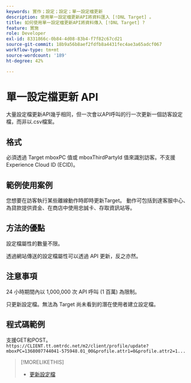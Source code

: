 ```yaml
---
keywords: 實作；設定；設定；單一設定檔更新
description: 使用單一設定檔更新API將資料匯入 [!DNL Target] 。
title: 如何使用單一設定檔更新API將資料傳入 [!DNL Target] ?
feature: 實施
role: Developer
exl-id: 8331866c-0b84-4d08-83b4-f7f82c67cd21
source-git-commit: 18b9a56b8aef2fdfb8a4431fec4ae3a65adcf067
workflow-type: tm+mt
source-wordcount: '189'
ht-degree: 42%

---
```


# 單一設定檔更新 API

大量設定檔更新API幾乎相同，但一次會以API呼叫的行一次更新一個訪客設定檔，而非以.csv檔案。

## 格式

必須透過 Target mboxPC 值或 mboxThirdPartyId 值來識別訪客。不支援 Experience Cloud ID (ECID)。

## 範例使用案例

您想要在訪客執行某些離線動作時即時更新Target。 動作可包括到達客服中心、為貸款提供資金、在商店中使用忠誠卡、存取資訊站等。

## 方法的優點

設定檔屬性的數量不限。

透過網站傳送的設定檔屬性可以透過 API 更新，反之亦然。

## 注意事項

24 小時期間內以 1,000,000 次 API 呼叫 (1 百萬) 為限制。

只更新設定檔。無法為 Target 尚未看到的潛在使用者建立設定檔。

## 程式碼範例

支援GET和POST。`https://CLIENT.tt.omtrdc.net/m2/client/profile/update?mboxPC=1368007744041-575948.01_00&profile.attr1=0&profile.attr2=1...`

>[!MORELIKETHIS]
>
>* [更新設定檔](https://developers.adobetarget.com/api/#updating-profiles)

